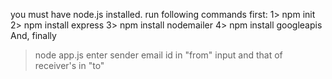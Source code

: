 you must have node.js installed. 
run following commands first: 
1> npm init 
2> npm install express 
3> npm install nodemailer 
4> npm install googleapis  
And, finally  
>node app.js 
enter sender email id in "from" input and that of receiver's in "to"  
